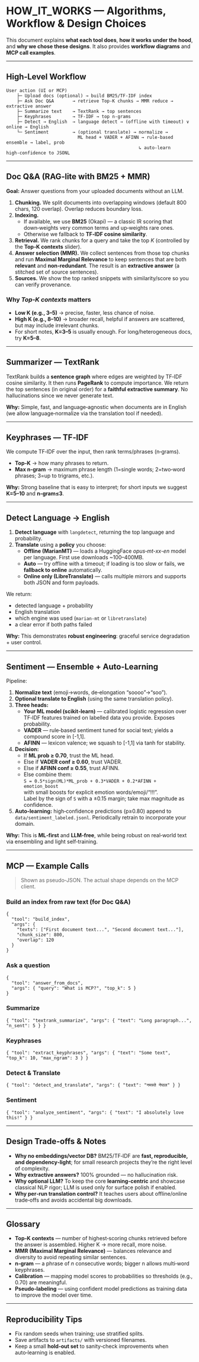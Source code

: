# HOW_IT_WORKS — Algorithms, Workflow & Design Choices

This document explains **what each tool does**, **how it works under the hood**, and **why we chose these designs**. It also provides **workflow diagrams** and **MCP call examples**.

---

## High‑Level Workflow

```
User action (UI or MCP)
    ├─ Upload docs (optional) → build BM25/TF‑IDF index
    ├─ Ask Doc Q&A       → retrieve Top‑K chunks → MMR reduce → extractive answer
    ├─ Summarize text    → TextRank → top sentences
    ├─ Keyphrases        → TF‑IDF → top n‑grams
    ├─ Detect → English  → language detect → (offline with timeout) ∨ online → English
    └─ Sentiment         → (optional translate) → normalize →
                           ML head + VADER + AFINN → rule‑based ensemble → label, prob
                                                  ↳ auto‑learn high‑confidence to JSONL
```

---

## Doc Q&A (RAG‑lite with BM25 + MMR)

**Goal:** Answer questions from your uploaded documents without an LLM.

1. **Chunking.** We split documents into overlapping windows (default 800 chars, 120 overlap). Overlap reduces boundary loss.
2. **Indexing.**
   - If available, we use **BM25** (Okapi) — a classic IR scoring that down‑weights very common terms and up‑weights rare ones.
   - Otherwise we fallback to **TF‑IDF cosine similarity**.
3. **Retrieval.** We rank chunks for a query and take the top *K* (controlled by the **Top‑K contexts** slider).
4. **Answer selection (MMR).** We collect sentences from those top chunks and run **Maximal Marginal Relevance** to keep sentences that are both **relevant** and **non‑redundant**. The result is an **extractive answer** (a stitched set of source sentences).
5. **Sources.** We show the top ranked snippets with similarity/score so you can verify provenance.

### Why *Top‑K contexts* matters
- **Low K (e.g., 3–5)** → precise, faster, less chance of noise.
- **High K (e.g., 8–10)** → broader recall, helpful if answers are scattered, but may include irrelevant chunks.
- For short notes, **K=3–5** is usually enough. For long/heterogeneous docs, try **K=5–8**.

---

## Summarizer — TextRank

TextRank builds a **sentence graph** where edges are weighted by TF‑IDF cosine similarity. It then runs **PageRank** to compute importance. We return the top sentences (in original order) for a **faithful extractive summary**. No hallucinations since we never generate text.

**Why:** Simple, fast, and language‑agnostic when documents are in English (we allow language‑normalize via the translation tool if needed).

---

## Keyphrases — TF‑IDF

We compute TF‑IDF over the input, then rank terms/phrases (n‑grams).

- **Top‑K** → how many phrases to return.
- **Max n‑gram** → maximum phrase length (1=single words; 2=two‑word phrases; 3=up to trigrams, etc.).

**Why:** Strong baseline that is easy to interpret; for short inputs we suggest **K=5–10** and **n‑gram≤3**.

---

## Detect Language → English

1. **Detect language** with `langdetect`, returning the top language and probability.
2. **Translate** using a **policy** you choose:
   - **Offline (MarianMT)** — loads a HuggingFace *opus‑mt-xx-en* model per language. First use downloads ~100–400MB.
   - **Auto** — try offline with a timeout; if loading is too slow or fails, we **fallback to online** automatically.
   - **Online only (LibreTranslate)** — calls multiple mirrors and supports both JSON and form payloads.

We return:
- detected language + probability
- English translation
- which engine was used (`marian-mt` or `libretranslate`)
- a clear error if both paths failed

**Why:** This demonstrates **robust engineering**: graceful service degradation + user control.

---

## Sentiment — Ensemble + Auto‑Learning

Pipeline:
1. **Normalize text** (emoji→words, de‑elongation “soooo”→“soo”).
2. **Optional translate to English** (using the same translation policy).
3. **Three heads:**
   - **Your ML model (scikit‑learn)** — calibrated logistic regression over TF‑IDF features trained on labelled data you provide. Exposes probability.
   - **VADER** — rule‑based sentiment tuned for social text; yields a compound score in [-1,1].
   - **AFINN** — lexicon valence; we squash to [-1,1] via tanh for stability.
4. **Decision:**  
   - If **ML prob ≥ 0.70**, trust the ML head.  
   - Else if **VADER conf ≥ 0.60**, trust VADER.  
   - Else if **AFINN conf ≥ 0.55**, trust AFINN.  
   - Else combine them:  
     `S = 0.5*sign(ML)*ML_prob + 0.3*VADER + 0.2*AFINN + emotion_boost`  
     with small boosts for explicit emotion words/emoji/“!!!”.  
     Label by the sign of `S` with a ±0.15 margin; take max magnitude as confidence.
5. **Auto‑learning:** high‑confidence predictions (p≥0.80) append to `data/sentiment_labeled.jsonl`. Periodically retrain to incorporate your domain.

**Why:** This is **ML‑first** and **LLM‑free**, while being robust on real‑world text via ensembling and light self‑training.

---

## MCP — Example Calls

> Shown as pseudo‑JSON. The actual shape depends on the MCP client.

### Build an index from raw text (for Doc Q&A)
```jsonc
{
  "tool": "build_index",
  "args": {
    "texts": ["First document text...", "Second document text..."],
    "chunk_size": 800,
    "overlap": 120
  }
}
```

### Ask a question
```jsonc
{
  "tool": "answer_from_docs",
  "args": { "query": "What is MCP?", "top_k": 5 }
}
```

### Summarize
```jsonc
{ "tool": "textrank_summarize", "args": { "text": "Long paragraph...", "n_sent": 5 } }
```

### Keyphrases
```jsonc
{ "tool": "extract_keyphrases", "args": { "text": "Some text", "top_k": 10, "max_ngram": 3 } }
```

### Detect & Translate
```jsonc
{ "tool": "detect_and_translate", "args": { "text": "नमस्ते नेपाल" } }
```

### Sentiment
```jsonc
{ "tool": "analyze_sentiment", "args": { "text": "I absolutely love this!" } }
```

---

## Design Trade‑offs & Notes

- **Why no embeddings/vector DB?** BM25/TF‑IDF are **fast, reproducible, and dependency‑light**; for small research projects they’re the right level of complexity.
- **Why extractive answers?** 100% grounded — no hallucination risk.
- **Why optional LLM?** To keep the core **learning‑centric** and showcase classical NLP rigor; LLM is used only for surface polish if enabled.
- **Why per‑run translation control?** It teaches users about offline/online trade‑offs and avoids accidental big downloads.

---

## Glossary

- **Top‑K contexts** — number of highest‑scoring chunks retrieved before the answer is assembled. Higher K → more recall, more noise.
- **MMR (Maximal Marginal Relevance)** — balances relevance and diversity to avoid repeating similar sentences.
- **n‑gram** — a phrase of *n* consecutive words; bigger n allows multi‑word keyphrases.
- **Calibration** — mapping model scores to probabilities so thresholds (e.g., 0.70) are meaningful.
- **Pseudo‑labeling** — using confident model predictions as training data to improve the model over time.

---

## Reproducibility Tips

- Fix random seeds when training; use stratified splits.
- Save artifacts to `artifacts/` with versioned filenames.
- Keep a small **hold‑out set** to sanity‑check improvements when auto‑learning is enabled.
